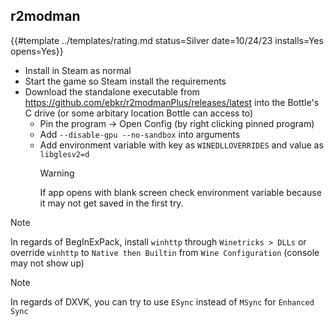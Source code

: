 ## r2modman

{{#template ../templates/rating.md status=Silver date=10/24/23 installs=Yes opens=Yes}}

- Install in Steam as normal
- Start the game so Steam install the requirements
- Download the standalone executable from https://github.com/ebkr/r2modmanPlus/releases/latest into the Bottle's C drive (or some arbitary location Bottle can access to)
  - Pin the program -> Open Config (by right clicking pinned program)
  - Add `--disable-gpu --no-sandbox` into arguments
  - Add environment variable with key as `WINEDLLOVERRIDES` and value as `libglesv2=d`
    > [!WARNING]
    > If app opens with blank screen check environment variable because it may not get saved in the first try.

> [!NOTE]
> In regards of BegInExPack, install `winhttp` through `Winetricks > DLLs` or override `winhttp` to `Native then Builtin` from `Wine Configuration` (console may not show up)

> [!NOTE]
> In regards of DXVK, you can try to use `ESync` instead of `MSync` for `Enhanced Sync`